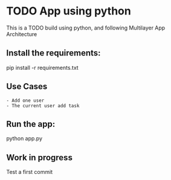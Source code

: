 
# TODO App using python
This is a TODO build using python, and following Multilayer App Architecture

## Install the requirements:
pip install -r requirements.txt

## Use Cases
    - Add one user
    - The current user add task

## Run the app:
python app.py

## Work in progress
Test a first commit
